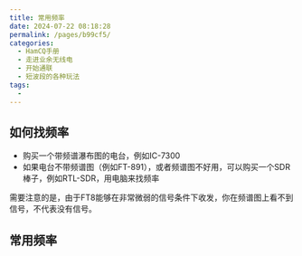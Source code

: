 ```yaml
---
title: 常用频率
date: 2024-07-22 08:18:28
permalink: /pages/b99cf5/
categories:
  - HamCQ手册
  - 走进业余无线电
  - 开始通联
  - 短波段的各种玩法
tags:
  - 
---
```


## 如何找频率

* 购买一个带频谱瀑布图的电台，例如IC-7300
* 如果电台不带频谱图（例如FT-891），或者频谱图不好用，可以购买一个SDR棒子，例如RTL-SDR，用电脑来找频率

需要注意的是，由于FT8能够在非常微弱的信号条件下收发，你在频谱图上看不到信号，不代表没有信号。

## 常用频率
